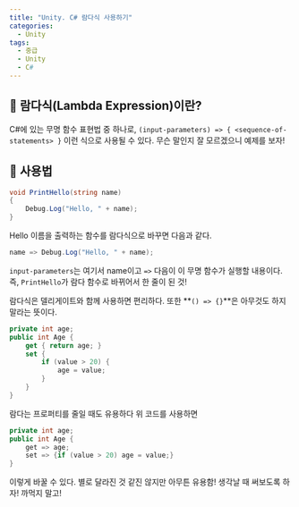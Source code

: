 ```yaml
---
title: "Unity. C# 람다식 사용하기"
categories:
  - Unity
tags:
  - 중급
  - Unity
  - C#
---
```


## 🌟 람다식(Lambda Expression)이란?

C#에 있는 무명 함수 표현법 중 하나로, `(input-parameters) => { <sequence-of-statements> }` 이런 식으로 사용될 수 있다. 무슨 말인지 잘 모르겠으니 예제를 보자!

## 🌟 사용법

```c#
void PrintHello(string name)
{
	Debug.Log("Hello, " + name);
}

```

Hello 이름을 출력하는 함수를 람다식으로 바꾸면 다음과 같다.

```c#
name => Debug.Log("Hello, " + name);
```

`input-parameters`는 여기서 name이고 `=>` 다음이 이 무명 함수가 실행할 내용이다. 즉, `PrintHello`가 람다 함수로 바뀌어서 한 줄이 된 것!

람다식은 델리게이트와 함께 사용하면 편리하다. 또한 **`() => {}`**은 아무것도 하지 말라는 뜻이다.
 
```c#
private int age;
public int Age {
	get { return age; }
	set {
		if (value > 20) {
			age = value;
		}
	}
}
```

람다는 프로퍼티를 줄일 때도 유용하다 위 코드를 사용하면

```c#
private int age;
public int Age {
	get => age;
	set => {if (value > 20) age = value;}
}
```

이렇게 바꿀 수 있다. 별로 달라진 것 같진 않지만 아무튼 유용함! 생각날 때 써보도록 하자! 까먹지 말고!